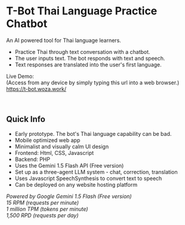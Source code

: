 # T-Bot Thai Language Practice Chatbot
An AI powered tool for Thai language learners.<br>
- Practice Thai through text conversation with a chatbot.
- The user inputs text. The bot responds with text and speech.
- Text responses are translated into the user's first language.

Live Demo:<br>
(Access from any device by simply typing this url into a web browser.)<br>
https://t-bot.woza.work/

<br>

## Quick Info

- Early prototype. The bot's Thai language capability can be bad.
- Mobile optimized web app
- Minimalist and visually calm UI design
- Frontend: Html, CSS, Javascript
- Backend: PHP
- Uses the Gemini 1.5 Flash API (Free version)
- Set up as a three-agent LLM system - chat, correction, translation
- Uses Javascript SpeechSynthesis to convert text to speech
- Can be deployed on any website hosting platform

<i>Powered by Google Gemini 1.5 Flash (Free version)<br>
15 RPM (requests per minute)<br>
1 million TPM (tokens per minute)<br>
1,500 RPD (requests per day)</i>
<br>
<br>


  
